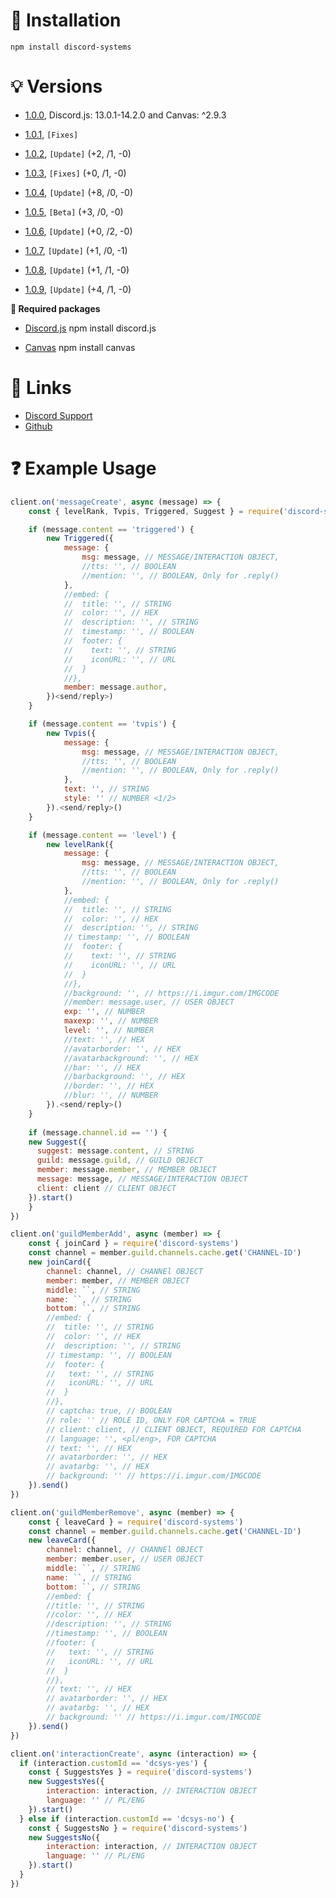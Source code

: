 # 🔧 Installation

```sh-session
npm install discord-systems
```

# 💡 Versions

- [1.0.0](https://www.npmjs.com/package/discord-systems/v/1.0.0), Discord.js: 13.0.1-14.2.0 and Canvas: ^2.9.3

- [1.0.1](https://www.npmjs.com/package/discord-systems/v/1.0.1), `[Fixes]`

- [1.0.2](https://github.com/Gotowka/discord-systems/releases/tag/1.0.2), `[Update]` (+2, /1, -0)

- [1.0.3](https://github.com/Gotowka/discord-systems/releases/tag/1.0.3), `[Fixes]`  (+0, /1, -0)

- [1.0.4](https://github.com/Gotowka/discord-systems/releases/tag/1.0.4), `[Update]` (+8, /0, -0)

- [1.0.5](https://github.com/Gotowka/discord-systems/releases/tag/1.0.5), `[Beta]` (+3, /0, -0)

- [1.0.6](https://github.com/Gotowka/discord-systems/releases/tag/1.0.6), `[Update]` (+0, /2, -0)

- [1.0.7](https://github.com/Gotowka/discord-systems/releases/tag/1.0.7), `[Update]` (+1, /0, -1)

- [1.0.8](https://github.com/Gotowka/discord-systems/releases/tag/1.0.8), `[Update]` (+1, /1, -0)

- [1.0.9](https://github.com/Gotowka/discord-systems/releases/tag/1.0.8), `[Update]` (+4, /1, -0)

**📁 Required packages**

- [Discord.js](https://www.npmjs.com/package/discord.js) npm install discord.js

- [Canvas](https://www.npmjs.com/package/canvas) npm install canvas

# 🧷 Links

- [Discord Support](https://discord.gg/ae8hgMDxDc)
- [Github](https://github.com/Gotowka/discord-systems)

# ❓ Example Usage

```js
client.on('messageCreate', async (message) => {
    const { levelRank, Tvpis, Triggered, Suggest } = require('discord-systems')

    if (message.content == 'triggered') {
        new Triggered({
            message: {
                msg: message, // MESSAGE/INTERACTION OBJECT,
                //tts: '', // BOOLEAN
                //mention: '', // BOOLEAN, Only for .reply()
            },
            //embed: {
            //  title: '', // STRING
            //  color: '', // HEX
            //  description: '', // STRING
            //  timestamp: '', // BOOLEAN
            //  footer: {
            //    text: '', // STRING
            //    iconURL: '', // URL
            //  }
            //},
            member: message.author,
        })<send/reply>)
    }

    if (message.content == 'tvpis') {
        new Tvpis({
            message: {
                msg: message, // MESSAGE/INTERACTION OBJECT,
                //tts: '', // BOOLEAN
                //mention: '', // BOOLEAN, Only for .reply()
            },
            text: '', // STRING
            style: '' // NUMBER <1/2>
        }).<send/reply>()
    }

    if (message.content == 'level') {
        new levelRank({
            message: {
                msg: message, // MESSAGE/INTERACTION OBJECT,
                //tts: '', // BOOLEAN
                //mention: '', // BOOLEAN, Only for .reply()
            },
            //embed: {
            //  title: '', // STRING
            //  color: '', // HEX
            //  description: '', // STRING
            // timestamp: '', // BOOLEAN
            //  footer: {
            //    text: '', // STRING
            //    iconURL: '', // URL
            //  }
            //},
		    //background: '', // https://i.imgur.com/IMGCODE
            //member: message.user, // USER OBJECT
            exp: '', // NUMBER
            maxexp: '', // NUMBER
            level: '', // NUMBER
            //text: '', // HEX
            //avatarborder: '', // HEX
            //avatarbackground: '', // HEX
            //bar: '', // HEX
            //barbackground: '', // HEX
            //border: '', // HEX
            //blur: '', // NUMBER
	    }).<send/reply>()
    }
    
    if (message.channel.id == '') {
    new Suggest({
      suggest: message.content, // STRING
      guild: message.guild, // GUILD OBJECT
      member: message.member, // MEMBER OBJECT
      message: message, // MESSAGE/INTERACTION OBJECT
      client: client // CLIENT OBJECT
    }).start()
    }
})

client.on('guildMemberAdd', async (member) => {
    const { joinCard } = require('discord-systems')
    const channel = member.guild.channels.cache.get('CHANNEL-ID')
    new joinCard({
        channel: channel, // CHANNEl OBJECT
        member: member, // MEMBER OBJECT
        middle: ``, // STRING
        name: ``, // STRING
        bottom: ``, // STRING
        //embed: {
        //  title: '', // STRING
        //  color: '', // HEX
        //  description: '', // STRING
        // timestamp: '', // BOOLEAN
        //  footer: {
        //   text: '', // STRING
        //   iconURL: '', // URL
        //  }
        //},
        // captcha: true, // BOOLEAN
        // role: '' // ROLE ID, ONLY FOR CAPTCHA = TRUE
        // client: client, // CLIENT OBJECT, REQUIRED FOR CAPTCHA
        // language: '', <pl/eng>, FOR CAPTCHA
        // text: '', // HEX
        // avatarborder: '', // HEX
        // avatarbg: '', // HEX
        // background: '' // https://i.imgur.com/IMGCODE
    }).send()
})

client.on('guildMemberRemove', async (member) => {
    const { leaveCard } = require('discord-systems')
    const channel = member.guild.channels.cache.get('CHANNEL-ID')
    new leaveCard({
        channel: channel, // CHANNEl OBJECT
        member: member.user, // USER OBJECT
        middle: ``, // STRING
        name: ``, // STRING
        bottom: ``, // STRING
        //embed: {
        //title: '', // STRING
        //color: '', // HEX
        //description: '', // STRING
        //timestamp: '', // BOOLEAN
        //footer: {
        //   text: '', // STRING
        //   iconURL: '', // URL
        //  }
        //},
        // text: '', // HEX
        // avatarborder: '', // HEX
        // avatarbg: '', // HEX
        // background: '' // https://i.imgur.com/IMGCODE
    }).send()
})

client.on('interactionCreate', async (interaction) => {
  if (interaction.customId == 'dcsys-yes') {
    const { SuggestsYes } = require('discord-systems')
    new SuggestsYes({
        interaction: interaction, // INTERACTION OBJECT
        language: '' // PL/ENG
    }).start()
  } else if (interaction.customId == 'dcsys-no') {
    const { SuggestsNo } = require('discord-systems')
    new SuggestsNo({
        interaction: interaction, // INTERACTION OBJECT
        language: '' // PL/ENG
    }).start()
  }
})
```
